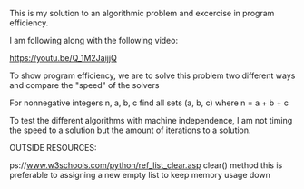 This is my solution to an algorithmic problem and excercise in program efficiency.

I am following along with the following video:

https://youtu.be/Q_1M2JaijjQ

To show program efficiency, we are to solve this problem two different ways and compare
the "speed" of the solvers

For nonnegative integers n, a, b, c
find all sets (a, b, c) where n = a + b + c

To test the different algorithms with machine independence, I am not timing
the speed to a solution but the amount of iterations to a solution.

OUTSIDE RESOURCES:

ps://www.w3schools.com/python/ref_list_clear.asp
    clear() method
    this is preferable to assigning a new empty list to keep memory usage down